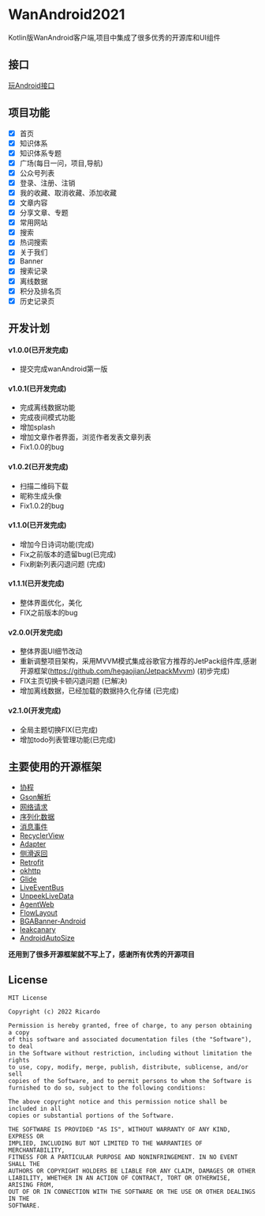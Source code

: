 # WanAndroid2021

Kotlin版WanAndroid客户端,项目中集成了很多优秀的开源库和UI组件

## 接口

[玩Android接口](http://www.wanandroid.com/blog/show/2)

## 项目功能

- [x] 首页
- [x] 知识体系
- [x] 知识体系专题
- [x] 广场(每日一问，项目,导航)
- [x] 公众号列表
- [x] 登录、注册、注销
- [x] 我的收藏、取消收藏、添加收藏
- [x] 文章内容
- [x] 分享文章、专题
- [x] 常用网站
- [x] 搜索
- [x] 热词搜索
- [x] 关于我们
- [x] Banner
- [x] 搜索记录
- [x] 离线数据
- [x] 积分及排名页
- [x] 历史记录页

## 开发计划

#### v1.0.0(已开发完成)

- 提交完成wanAndroid第一版

#### v1.0.1(已开发完成)

- 完成离线数据功能
- 完成夜间模式功能
- 增加splash
- 增加文章作者界面，浏览作者发表文章列表
- Fix1.0.0的bug

#### v1.0.2(已开发完成)

- 扫描二维码下载
- 昵称生成头像
- Fix1.0.2的bug

#### v1.1.0(已开发完成)

- 增加今日诗词功能(完成)
- Fix之前版本的遗留bug(已完成)
- Fix刷新列表闪退问题 (完成)

#### v1.1.1(已开发完成)

- 整体界面优化，美化
- FIX之前版本的bug

#### v2.0.0(开发完成)

- 整体界面UI细节改动
- 重新调整项目架构，采用MVVM模式集成谷歌官方推荐的JetPack组件库,感谢开源框架(https://github.com/hegaojian/JetpackMvvm) (初步完成)
- FIX主页切换卡顿闪退问题 (已解决)
- 增加离线数据，已经加载的数据持久化存储 (已完成)

#### v2.1.0(开发完成)

- 全局主题切换FIX(已完成)
- 增加todo列表管理功能(已完成)

## 主要使用的开源框架

- [协程](https://github.com/Kotlin/kotlinx.coroutines)
- [Gson解析](https://github.com/google/gson)
- [网络请求](https://github.com/liangjingkanji/Net)
- [序列化数据](https://github.com/liangjingkanji/Serialize)
- [消息事件](https://github.com/liangjingkanji/Channel)
- [RecyclerView](https://github.com/liangjingkanji/BRV)
- [Adapter](https://github.com/CymChad/BaseRecyclerViewAdapterHelper)
- [侧滑返回](https://github.com/goweii/SwipeBack)
- [Retrofit](https://github.com/square/retrofit)
- [okhttp](https://github.com/square/okhttp)
- [Glide](https://github.com/bumptech/glide)
- [LiveEventBus](https://github.com/JeremyLiao/LiveEventBus)
- [UnpeekLiveData](https://github.com/KunMinX/UnPeek-LiveData)
- [AgentWeb](https://github.com/Justson/AgentWeb)
- [FlowLayout](https://github.com/hongyangAndroid/FlowLayout)
- [BGABanner-Android](https://github.com/bingoogolapple/BGABanner-Android)
- [leakcanary](https://github.com/square/leakcanary)
- [AndroidAutoSize](https://github.com/JessYanCoding/AndroidAutoSize)

**还用到了很多开源框架就不写上了，感谢所有优秀的开源项目**

## License

```
MIT License

Copyright (c) 2022 Ricardo

Permission is hereby granted, free of charge, to any person obtaining a copy
of this software and associated documentation files (the "Software"), to deal
in the Software without restriction, including without limitation the rights
to use, copy, modify, merge, publish, distribute, sublicense, and/or sell
copies of the Software, and to permit persons to whom the Software is
furnished to do so, subject to the following conditions:

The above copyright notice and this permission notice shall be included in all
copies or substantial portions of the Software.

THE SOFTWARE IS PROVIDED "AS IS", WITHOUT WARRANTY OF ANY KIND, EXPRESS OR
IMPLIED, INCLUDING BUT NOT LIMITED TO THE WARRANTIES OF MERCHANTABILITY,
FITNESS FOR A PARTICULAR PURPOSE AND NONINFRINGEMENT. IN NO EVENT SHALL THE
AUTHORS OR COPYRIGHT HOLDERS BE LIABLE FOR ANY CLAIM, DAMAGES OR OTHER
LIABILITY, WHETHER IN AN ACTION OF CONTRACT, TORT OR OTHERWISE, ARISING FROM,
OUT OF OR IN CONNECTION WITH THE SOFTWARE OR THE USE OR OTHER DEALINGS IN THE
SOFTWARE.
```

